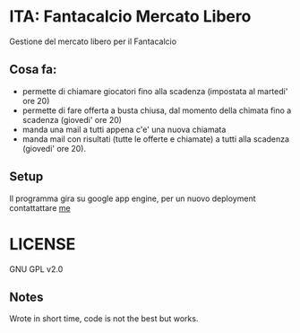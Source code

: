 ITA: Fantacalcio Mercato Libero
==========================

Gestione del mercato libero per il Fantacalcio

## Cosa fa:

- permette di chiamare giocatori fino alla scadenza (impostata al martedi' ore 20)
- permette di fare offerta a busta chiusa, dal momento della chimata fino a scadenza (giovedi' ore 20)
- manda una mail a tutti appena c'e' una nuova chiamata
- manda mail con risultati (tutte le offerte e chiamate) a tutti alla scadenza (giovedi' ore 20).

## Setup
Il programma gira su google app engine, per un nuovo deployment contattattare [me](hello@stefanotranquillini.me)


# LICENSE
GNU GPL v2.0 

## Notes
Wrote in short time, code is not the best but works.